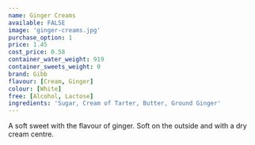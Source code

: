 ```yaml
---
name: Ginger Creams
available: FALSE
image: 'ginger-creams.jpg'
purchase_option: 1
price: 1.45
cost_price: 0.58
container_water_weight: 919
container_sweets_weight: 0
brand: Gibb
flavour: [Cream, Ginger]
colour: [White]
free: [Alcohol, Lactose]
ingredients: 'Sugar, Cream of Tarter, Butter, Ground Ginger'
---
```

A soft sweet with the flavour of ginger. Soft on the outside and with a dry cream centre.